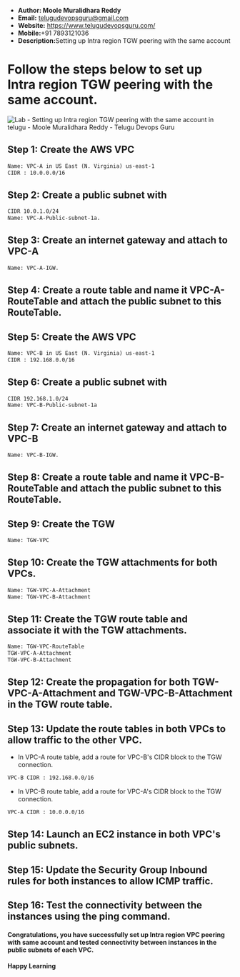 + <b>Author: Moole Muralidhara Reddy</b></br>
+ <b>Email:</b> telugudevopsguru@gmail.com</br>
+ <b>Website:</b> https://www.telugudevopsguru.com/</br>
+ <b>Mobile:</b>+91 7893121036</br>
+ <b>Description:</b>Setting up Intra region TGW peering with the same account</br>

# Follow the steps below to set up Intra region TGW peering with the same account.
![Lab - Setting up Intra region TGW peering with the same account in telugu - Moole Muralidhara Reddy - Telugu Devops Guru]()

## Step 1: Create the AWS VPC
```xml
Name: VPC-A in US East (N. Virginia) us-east-1
CIDR : 10.0.0.0/16
```
## Step 2: Create a public subnet with
```xml
CIDR 10.0.1.0/24
Name: VPC-A-Public-subnet-1a.
```
## Step 3: Create an internet gateway and attach to VPC-A
```xml
Name: VPC-A-IGW.
```
## Step 4: Create a route table and name it VPC-A-RouteTable and attach the public subnet to this RouteTable.

## Step 5: Create the AWS VPC
```xml
Name: VPC-B in US East (N. Virginia) us-east-1
CIDR : 192.168.0.0/16
```
## Step 6: Create a public subnet with
```xml
CIDR 192.168.1.0/24
Name: VPC-B-Public-subnet-1a
```
## Step 7: Create an internet gateway and attach to VPC-B
```xml
Name: VPC-B-IGW.
```
## Step 8: Create a route table and name it VPC-B-RouteTable and attach the public subnet to this RouteTable.

## Step 9: Create the TGW
```xml
Name: TGW-VPC
```
## Step 10: Create the TGW attachments for both VPCs.
```xml
Name: TGW-VPC-A-Attachment
Name: TGW-VPC-B-Attachment
```
## Step 11: Create the TGW route table and associate it with the TGW attachments.
```xml
Name: TGW-VPC-RouteTable
TGW-VPC-A-Attachment
TGW-VPC-B-Attachment
```
## Step 12: Create the propagation for both TGW-VPC-A-Attachment and TGW-VPC-B-Attachment in the TGW route table.
## Step 13: Update the route tables in both VPCs to allow traffic to the other VPC.

+ In VPC-A route table, add a route for VPC-B's CIDR block to the TGW  connection.
```xml
VPC-B CIDR : 192.168.0.0/16
```
+ In VPC-B route table, add a route for VPC-A's CIDR block to the TGW connection.
```xml
VPC-A CIDR : 10.0.0.0/16
```

## Step 14: Launch an EC2 instance in both VPC's public subnets.

## Step 15: Update the Security Group Inbound rules for both instances to allow ICMP traffic.

## Step 16: Test the connectivity between the instances using the ping command.

####  Congratulations, you have successfully set up Intra region VPC peering with same account and tested connectivity between instances in the public subnets of each VPC.

####  Happy Learning
